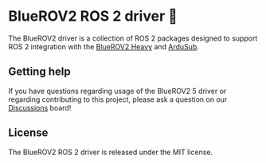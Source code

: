 # BlueROV2 ROS 2 driver :ocean:

The BlueROV2 driver is a collection of ROS 2 packages designed
to support ROS 2 integration with the [BlueROV2 Heavy](https://bluerobotics.com/) 
and [ArduSub](https://www.ardusub.com/).


## Getting help

If you have questions regarding usage of the BlueROV2 5 driver or regarding
contributing to this project, please ask a question on our
[Discussions](https://github.com/evan-palmer/blue/discussions) board!

## License

The BlueROV2 ROS 2 driver is released under the MIT license.

